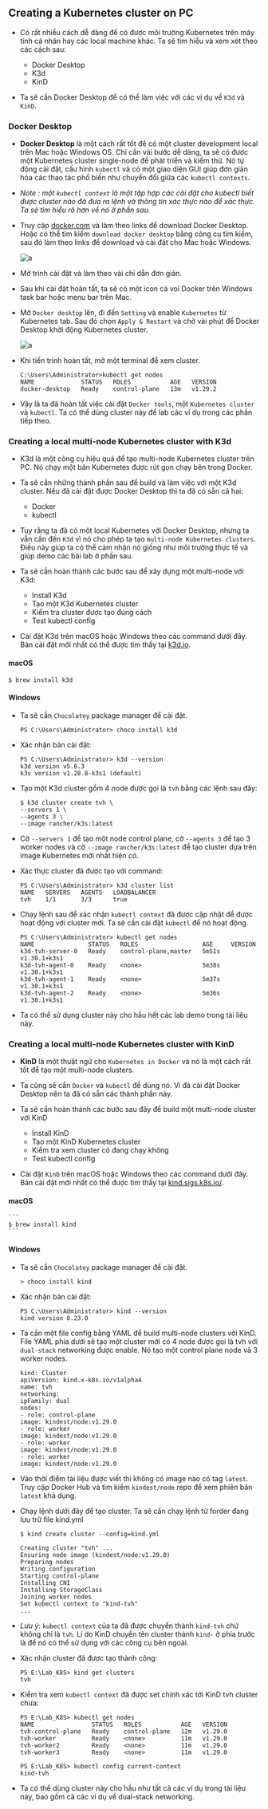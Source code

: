 ## Creating a Kubernetes cluster on PC

- Có rất nhiều cách dễ dàng để có được môi trường Kubernetes trên máy tính cá nhân hay các local machine khác. Ta sẽ tìm hiểu và xem xét theo các cách sau:
    - Docker Desktop
    - K3d
    - KinD

- Ta sẽ cần Docker Desktop để có thể làm việc với các vị dụ về `K3d` và `KinD`.

### Docker Desktop

- **Docker Desktop** là một cách rất tốt để có một cluster development local trên Mac hoặc Windows OS. Chỉ cần vài bước dễ dàng, ta sẽ có được một Kubernetes cluster single-node để phát triển và kiểm thử. Nó tự động cài đặt, cấu hình `kubectl` và có một giao diện GUI giúp đơn giản hóa các thao tác phổ biến như chuyển đổi giữa các `kubectl contexts`.

- *Note : một `kubectl context` là một tập hợp các cài đặt cho kubectl biết được cluster nào đã đưa ra lệnh và thông tin xác thực nào để xác thực. Ta sẽ tìm hiểu rõ hơn về nó ở phần sau.*

- Truy cập [docker.com](docker.com) và làm theo links để download Docker Desktop. Hoặc có thể tìm kiếm `download docker desktop` bằng công cụ tìm kiếm, sau đó làm theo links để download và cài đặt cho Mac hoặc Windows.

    ![a](https://imgur.com/KUdPh2W.png)

- Mở trình cài đặt và làm theo vài chỉ dẫn đơn giản.
- Sau khi cài đặt hoàn tất, ta sẽ có một icon cá voi Docker trên Windows task bar hoặc menu bar trên Mac.
- Mở `Docker desktop` lên, đi đến `Setting` và enable `Kubernetes` từ Kubernetes tab. Sau đó chọn `Apply & Restart` và chờ vài phút để Docker Desktop khởi động Kubernetes cluster.

    ![a](https://imgur.com/8va6dL3.png)

- Khi tiến trình hoàn tất, mở một terminal để xem cluster.
    ```
    C:\Users\Administrator>kubectl get nodes
    NAME             STATUS   ROLES           AGE   VERSION
    docker-desktop   Ready    control-plane   13m   v1.29.2
    ```

- Vậy là ta đã hoàn tất việc cài đặt `Docker tools`, một `Kubernetes cluster` và `kubectl`. Ta có thể dùng cluster này để lab các ví dụ trong các phần tiếp theo.

### Creating a local multi-node Kubernetes cluster with K3d

- K3d là một công cụ hiệu quả để tạo multi-node Kubernetes cluster trên PC. Nó chạy một bản Kubernetes được rút gọn chạy bên trong Docker.
- Ta sẽ cần những thành phần sau để build và làm việc với một K3d cluster. Nếu đã cài đặt được Docker Desktop thì ta đã có sẵn cả hai:
    - Docker
    - kubectl

- Tuy rằng ta đã có một local Kubernetes với Docker Desktop, nhưng ta vẫn cần đến `K3d` vì nó cho phép ta tạo `multi-node Kubernetes clusters`. Điều này giúp ta có thể cảm nhận nó giống như môi trường thực tế và giúp demo các bài lab ở phần sau.
- Ta sẽ cần hoàn thành các bước sau để xây dựng một multi-node với K3d:
    - Install K3d
    - Tạo một K3d Kubernetes cluster
    - Kiểm tra cluster được tạo đúng cách
    - Test kubectl config

- Cài đặt K3d trên macOS hoặc Windows theo các command dưới đây. Bản cài đặt mới nhất có thể được tìm thấy tại [k3d.io](https://k3d.io).

#### macOS

```
$ brew install k3d
```

#### Windows

- Ta sẽ cần `Chocolatey` package manager để cài đặt.
    ```
    PS C:\Users\Administrator> choco install k3d
    ```

- Xác nhận bản cài đặt:
    ```
    PS C:\Users\Administrator> k3d --version
    k3d version v5.6.3
    k3s version v1.28.8-k3s1 (default)
    ```

- Tạo một K3d cluster gồm 4 node được gọi là `tvh` bằng các lệnh sau đây:
    ```
    $ k3d cluster create tvh \
    --servers 1 \
    --agents 3 \
    --image rancher/k3s:latest
    ```

- Cờ `--servers 1` để tạo một node control plane, cờ `--agents 3` để tạo 3 worker nodes và cờ `--image rancher/k3s:latest` để tạo cluster dựa trên image Kubernetes mới nhất hiện có.
- Xác thực cluster đã được tạo với command:
    ```
    PS C:\Users\Administrator> k3d cluster list
    NAME   SERVERS   AGENTS   LOADBALANCER
    tvh    1/1       3/3      true
    ```

- Chạy lệnh sau để xác nhận `kubectl context` đã được cập nhật để được hoạt động với cluster mới. Ta sẽ cần cài đặt `kubectl` để nó hoạt động.
    ```
    PS C:\Users\Administrator> kubectl get nodes
    NAME               STATUS   ROLES                  AGE     VERSION
    k3d-tvh-server-0   Ready    control-plane,master   5m51s   v1.30.1+k3s1
    k3d-tvh-agent-0    Ready    <none>                 5m38s   v1.30.1+k3s1
    k3d-tvh-agent-1    Ready    <none>                 5m37s   v1.30.1+k3s1
    k3d-tvh-agent-2    Ready    <none>                 5m36s   v1.30.1+k3s1
    ```

- Ta có thể sử dụng cluster này cho hầu hết các lab demo trong tài liệu này.

### Creating a local multi-node Kubernetes cluster with KinD

- **KinD** là một thuật ngữ cho `Kubernetes in Docker` và nó là một cách rất tốt để tạo một multi-node clusters.
- Ta cũng sẽ cần `Docker` và `kubectl` để dùng nó. Vì đã cài đặt Docker Desktop nên ta đã có sẵn các thành phần này.
- Ta sẽ cần hoàn thành các bước sau đây để build một multi-node cluster với KinD
    - Install KinD
    - Tạo một KinD Kubernetes cluster
    - Kiểm tra xem cluster có đang chạy không
    - Test kubectl config

- Cài đặt `KinD` trên macOS hoặc Windows theo các command dưới đây. Bản cài đặt mới nhất có thể được tìm thấy tại [kind.sigs.k8s.io/](https://kind.sigs.k8s.io/).

#### macOS

    ```
    $ brew install kind
    ```

#### Windows

- Ta sẽ cần `Chocolatey` package manager để cài đặt.
    ```
    > choco install kind
    ```

- Xác nhận bản cài đặt:
    ```
    PS C:\Users\Administrator> kind --version
    kind version 0.23.0
    ```

- Ta cần một file config bằng YAML để build multi-node clusters với KinD. File YAML phía dưới sẽ tạo một cluster mới có 4 node được gọi là tvh với `dual-stack` networking được enable. Nó tạo một control plane node và 3 worker nodes.
    ```
    kind: Cluster
    apiVersion: kind.x-k8s.io/v1alpha4
    name: tvh
    networking:
    ipFamily: dual        
    nodes:
    - role: control-plane
    image: kindest/node:v1.29.0
    - role: worker
    image: kindest/node:v1.29.0
    - role: worker
    image: kindest/node:v1.29.0
    - role: worker
    image: kindest/node:v1.29.0
    ```

- Vào thời điểm tài liệu được viết thì không có image nào có tag `latest`. Truy cập Docker Hub và tìm kiếm `kindest/node` repo để xem phiên bản `latest` khả dụng.
- Chạy lệnh dưới đây để tạo cluster. Ta sẽ cần chạy lệnh từ forder đang lưu trữ file kind.yml
    ```
    $ kind create cluster --config=kind.yml
    ```
    ```
    Creating cluster "tvh" ...
    Ensuring node image (kindest/node:v1.29.0)
    Preparing nodes
    Writing configuration
    Starting control-plane
    Installing CNI
    Installing StorageClass
    Joining worker nodes
    Set kubectl context to "kind-tvh"
    ...
    ```

- *Lưu ý*: `kubectl context` của ta đã được chuyển thành `kind-tvh` chứ không chỉ là `tvh`. Lí do KinD chuyển tên cluster thành `kind-` ở phía trước là để nó có thể sử dụng với các công cụ bên ngoài.
- Xác nhận cluster đã được tạo thành công:
    ```
    PS E:\Lab_K8S> kind get clusters
    tvh
    ```

- Kiểm tra xem `kubectl context` đã được set chính xác tới KinD tvh cluster chưa:
    ```
    PS E:\Lab_K8S> kubectl get nodes
    NAME                STATUS   ROLES           AGE   VERSION
    tvh-control-plane   Ready    control-plane   12m   v1.29.0
    tvh-worker          Ready    <none>          11m   v1.29.0
    tvh-worker2         Ready    <none>          11m   v1.29.0
    tvh-worker3         Ready    <none>          11m   v1.29.0
    ```
    ```
    PS E:\Lab_K8S> kubectl config current-context
    kind-tvh
    ```

- Ta có thể dùng cluster này cho hầu như tất cả các ví dụ trong tài liệu này, bao gồm cả các ví dụ về dual-stack networking.